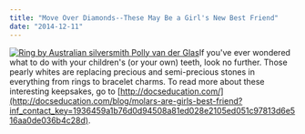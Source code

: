 ```yaml
---
title: "Move Over Diamonds--These May Be a Girl's New Best Friend"
date: "2014-12-11"
---
```


[![Ring by Australian silversmith Polly van der Glas](/images/tooth-ring-silversmith-polly-van-der-glas.jpg)](/images/tooth-ring-silversmith-polly-van-der-glas.jpg)If you've ever wondered what to do with your children's (or your own) teeth, look no further. Those pearly whites are replacing precious and semi-precious stones in everything from rings to bracelet charms. To read more about these interesting keepsakes, go to [http://docseducation.com/](http://docseducation.com/blog/molars-are-girls-best-friend?inf_contact_key=1936459a1b76d0d94508a81ed028e2105ed051c97813d6e516aa0de036b4c28d).
